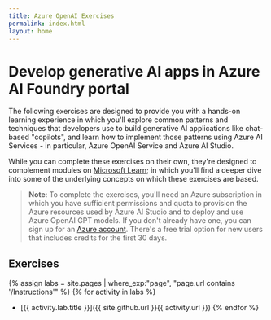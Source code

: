 ```yaml
---
title: Azure OpenAI Exercises
permalink: index.html
layout: home
---
```


# Develop generative AI apps in Azure AI Foundry portal

The following exercises are designed to provide you with a hands-on learning experience in which you'll explore common patterns and techniques that developers use to build generative AI applications like chat-based "copilots", and learn how to implement those patterns using Azure AI Services - in particular, Azure OpenAI Service and Azure AI Studio.

While you can complete these exercises on their own, they're designed to complement modules on [Microsoft Learn](https://learn.microsoft.com/training/paths/create-custom-copilots-ai-studio/); in which you'll find a deeper dive into some of the underlying concepts on which these exercises are based.

> **Note**: To complete the exercises, you'll need an Azure subscription in which you have sufficient permissions and quota to provision the Azure resources used by Azure AI Studio and to deploy and use Azure OpenAI GPT models. If you don't already have one, you can sign up for an [Azure account](https://azure.microsoft.com/free). There's a free trial option for new users that includes credits for the first 30 days.

## Exercises

{% assign labs = site.pages | where_exp:"page", "page.url contains '/Instructions'" %}
{% for activity in labs  %}
- [{{ activity.lab.title }}]({{ site.github.url }}{{ activity.url }})
{% endfor %}